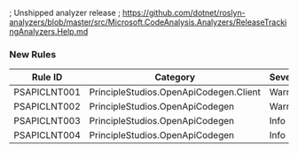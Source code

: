 ﻿; Unshipped analyzer release
; https://github.com/dotnet/roslyn-analyzers/blob/master/src/Microsoft.CodeAnalysis.Analyzers/ReleaseTrackingAnalyzers.Help.md

### New Rules
Rule ID | Category | Severity | Notes
--------|----------|----------|-------
PSAPICLNT001 | PrincipleStudios.OpenApiCodegen.Client | Warning | ClientGenerator
PSAPICLNT002 | PrincipleStudios.OpenApiCodegen | Warning | OpenApiGeneratorBase
PSAPICLNT003 | PrincipleStudios.OpenApiCodegen | Info | OpenApiGeneratorBase
PSAPICLNT004 | PrincipleStudios.OpenApiCodegen | Info | OpenApiGeneratorBase